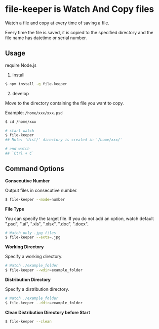 # file-keeper is Watch And Copy files

Watch a file and copy at every time of saving a file.

Every time the file is saved, it is copied to the specified directory and the file name has datetime or serial number.

## Usage

require Node.js

1. install

```bash
$ npm install -g file-keeper
```

2. develop

Move to the directory containing the file you want to copy.

Example: 
  `/home/xxx/xxx.psd`

```bash
$ cd /home/xxx

# start watch
$ file-keeper
## Note: 'dist/' directory is created in '/home/xxx/'

# end watch
## `Ctrl + C`
```

## Command Options

**Consecutive Number**

Output files in consecutive number.

```bash
$ file-keeper --mode=number
```

**File Type**

You can specify the target file.
If you do not add an option, watch default ".psd", ".ai", ".xls", ".xlsx", ".doc", ".docx".

```bash
# Watch only .jpg files
$ file-keeper --exts=.jpg
```

**Working Directory**

Specify a working directory.

```bash
# Watch ./example_folder
$ file-keeper --wdir=example_folder
```

**Distribution Directory**

Specify a distribution directory.

```bash
# Watch ./example_folder
$ file-keeper --ddir=example_folder
```

**Clean Distribution Directory before Start**

```bash
$ file-keeper --clean
```

